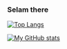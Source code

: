 ### Selam there
[![Top Langs](https://github-readme-stats.vercel.app/api/top-langs/?username=iltermon)](https://github.com/anuraghazra/github-readme-stats)

[![My GitHub stats](https://github-readme-stats.vercel.app/api?username=iltermon)](https://github.com/anuraghazra/github-readme-stats)
